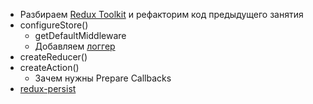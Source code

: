 - Разбираем [Redux Toolkit](https://redux-toolkit.js.org/) и рефакторим код
  предыдущего занятия
- configureStore()
  - getDefaultMiddleware
  - Добавляем [логгер](https://github.com/LogRocket/redux-logger)
- createReducer()
- createAction()
  - Зачем нужны Prepare Callbacks
- [redux-persist](https://github.com/rt2zz/redux-persist)
